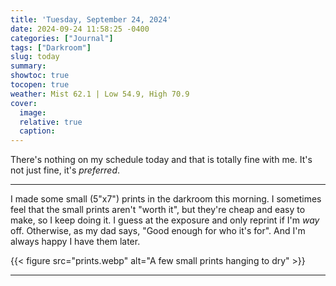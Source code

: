 ```yaml
---
title: 'Tuesday, September 24, 2024'
date: 2024-09-24 11:58:25 -0400
categories: ["Journal"]
tags: ["Darkroom"]
slug: today
summary: 
showtoc: true
tocopen: true
weather: Mist 62.1 | Low 54.9, High 70.9
cover: 
  image: 
  relative: true
  caption: 
---
```


There's nothing on my schedule today and that is totally fine with me. It's not just fine, it's _preferred_.

----

I made some small (5"x7") prints in the darkroom this morning. I sometimes feel that the small prints aren't "worth it", but they're cheap and easy to make, so I keep doing it. I guess at the exposure and only reprint if I'm _way_ off. Otherwise, as my dad says, "Good enough for who it's for". And I'm always happy I have them later.

{{< figure src="prints.webp" alt="A few small prints hanging to dry" >}}

----

